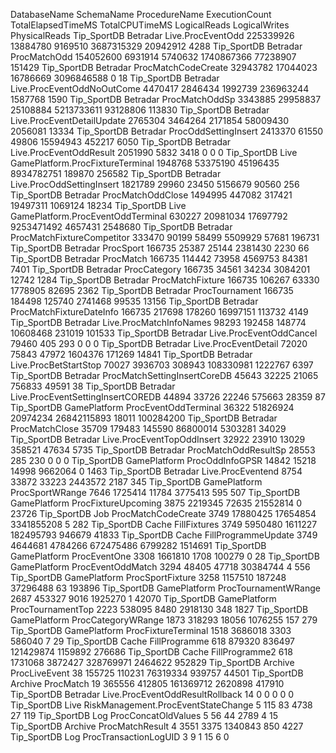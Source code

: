 DatabaseName	SchemaName	ProcedureName	ExecutionCount	TotalElapsedTimeMS	TotalCPUTimeMS	LogicalReads	LogicalWrites	PhysicalReads
Tip_SportDB	Betradar	Live.ProcEventOdd	225339926	13884780	9169510	3687315329	20942912	4288
Tip_SportDB	Betradar	ProcMatchOdd	154052600	6931914	5740632	1740867366	77238907	151429
Tip_SportDB	Betradar	ProcMatchCodeCreate	32943782	17044023	16786669	3096846588	0	18
Tip_SportDB	Betradar	Live.ProcEventOddNoOutCome	4470417	2846434	1992739	236963244	1587768	1590
Tip_SportDB	Betradar	ProcMatchOddSp	3343885	29958837	25108884	5213733611	93128806	113830
Tip_SportDB	Betradar	Live.ProcEventDetailUpdate	2765304	3464264	2171854	58009430	2056081	13334
Tip_SportDB	Betradar	ProcOddSettingInsert	2413370	61550	49806	15594943	452217	6050
Tip_SportDB	Betradar	Live.ProcEventOddResult	2051990	5832	3418	0	0	0
Tip_SportDB	Live	GamePlatform.ProcFixtureTerminal	1948768	53375190	45196435	8934782751	189870	256582
Tip_SportDB	Betradar	Live.ProcOddSettingInsert	1821789	29960	23450	5156679	90560	256
Tip_SportDB	Betradar	ProcMatchOddClose	1494995	447082	317421	19497311	1069124	18234
Tip_SportDB	Live	GamePlatform.ProcEventOddTerminal	630227	20981034	17697792	9253471492	4657431	2548680
Tip_SportDB	Betradar	ProcMatchFixtureCompetitor	333470	90199	58499	5509929	57681	196731
Tip_SportDB	Betradar	ProcSport	166735	25387	25144	2381430	2230	66
Tip_SportDB	Betradar	ProcMatch	166735	114442	73958	4569753	84381	7401
Tip_SportDB	Betradar	ProcCategory	166735	34561	34234	3084201	12742	1284
Tip_SportDB	Betradar	ProcMatchFixture	166735	106267	63330	1778905	82695	2362
Tip_SportDB	Betradar	ProcTournament	166735	184498	125740	2741468	99535	13156
Tip_SportDB	Betradar	ProcMatchFixtureDateInfo	166735	217698	178260	16997151	113732	4149
Tip_SportDB	Betradar	Live.ProcMatchInfoNames	98293	192458	148774	10608468	231019	101533
Tip_SportDB	Betradar	Live.ProcEventOddCancel	79460	405	293	0	0	0
Tip_SportDB	Betradar	Live.ProcEventDetail	72020	75843	47972	1604376	171269	14841
Tip_SportDB	Betradar	Live.ProcBetStartStop	70027	3936703	308943	108330981	1222767	6397
Tip_SportDB	Betradar	ProcMatchSettingInsertCoreDB	45643	32225	21065	756833	49591	38
Tip_SportDB	Betradar	Live.ProcEventSettingInsertCOREDB	44894	33726	22246	575663	28359	87
Tip_SportDB	GamePlatform	ProcEventOddTerminal	36322	51826924	20974234	26842115893	18011	100284200
Tip_SportDB	Betradar	ProcMatchClose	35709	179483	145590	86800014	5303281	34029
Tip_SportDB	Betradar	Live.ProcEventTopOddInsert	32922	23910	13029	358521	47634	5735
Tip_SportDB	Betradar	ProcMatchOddResultSp	28553	285	230	0	0	0
Tip_SportDB	GamePlatform	ProcOddInfoGPSR	14842	15218	14998	9662064	0	1463
Tip_SportDB	Betradar	Live.ProcEventend	8754	33872	33223	2443572	2187	345
Tip_SportDB	GamePlatform	ProcSportWRange	7646	1725414	11784	3775413	595	507
Tip_SportDB	GamePlatform	ProcFixtureUpcoming	3875	2219345	72635	21552814	0	23726
Tip_SportDB	Job	ProcMatchCodeCreate	3749	17880425	17654854	3341855208	5	282
Tip_SportDB	Cache	FillFixtures	3749	5950480	1611227	182495793	946679	41833
Tip_SportDB	Cache	FillProgrammeUpdate	3749	4644681	4784266	672475486	6799282	1514691
Tip_SportDB	GamePlatform	ProcEventOne	3308	1661810	1708	100279	0	28
Tip_SportDB	GamePlatform	ProcEventOddMatch	3294	48405	47718	30384744	4	556
Tip_SportDB	GamePlatform	ProcSportFixture	3258	1157510	187248	37296488	63	193896
Tip_SportDB	GamePlatform	ProcTournamentWRange	2687	453327	9016	1925270	1	42070
Tip_SportDB	GamePlatform	ProcTournamentTop	2223	538095	8480	2918130	348	1827
Tip_SportDB	GamePlatform	ProcCategoryWRange	1873	318293	18056	1076255	157	279
Tip_SportDB	GamePlatform	ProcFixtureTerminal	1518	3686018	3303	586040	7	29
Tip_SportDB	Cache	FillProgramme	618	879320	836497	121429874	1159892	276686
Tip_SportDB	Cache	FillProgramme2	618	1731068	3872427	328769971	2464622	952829
Tip_SportDB	Archive	ProcLiveEvent	38	155725	110231	76319334	939757	44501
Tip_SportDB	Archive	ProcMatch	19	365556	412805	161369712	2620898	417910
Tip_SportDB	Betradar	Live.ProcEventOddResultRollback	14	0	0	0	0	0
Tip_SportDB	Live	RiskManagement.ProcEventStateChange	5	115	83	4738	27	119
Tip_SportDB	Log	ProcConcatOldValues	5	56	44	2789	4	15
Tip_SportDB	Archive	ProcMatchResult	4	3551	3375	1340843	850	4227
Tip_SportDB	Log	ProcTransactionLogUID	3	9	1	15	6	0